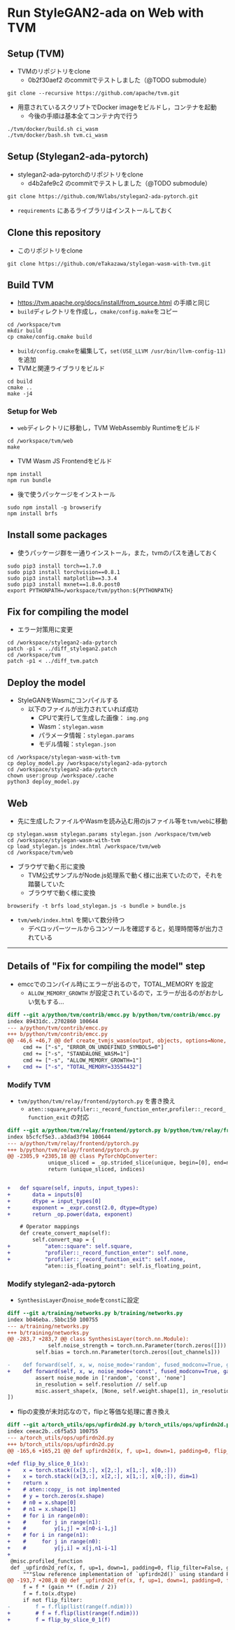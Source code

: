 # Run StyleGAN2-ada on Web with TVM
## Setup (TVM)
- TVMのリポジトリをclone
  - 0b2f30aef2 のcommitでテストしました（@TODO submodule）
```
git clone --recursive https://github.com/apache/tvm.git
```
- 用意されているスクリプトでDocker imageをビルドし，コンテナを起動
  - 今後の手順は基本全てコンテナ内で行う
```
./tvm/docker/build.sh ci_wasm
./tvm/docker/bash.sh tvm.ci_wasm
```

## Setup (Stylegan2-ada-pytorch)
- stylegan2-ada-pytorchのリポジトリをclone
  - d4b2afe9c2 のcommitでテストしました（@TODO submodule）
```
git clone https://github.com/NVlabs/stylegan2-ada-pytorch.git
```
- `requirements` にあるライブラリはインストールしておく

## Clone this repository
- このリポジトリをclone
```
git clone https://github.com/eTakazawa/stylegan-wasm-with-tvm.git
```

## Build TVM
- https://tvm.apache.org/docs/install/from_source.html の手順と同じ
- `build`ディレクトリを作成し，`cmake/config.make`をコピー
```
cd /workspace/tvm
mkdir build
cp cmake/config.cmake build
```
- `build/config.cmake`を編集して，`set(USE_LLVM /usr/bin/llvm-config-11)`を追加
- TVMと関連ライブラリをビルド
```
cd build
cmake ..
make -j4
```

### Setup for Web
- `web`ディレクトリに移動し，TVM WebAssembly Runtimeをビルド
```
cd /workspace/tvm/web
make
```
- TVM Wasm JS Frontendをビルド
```
npm install
npm run bundle
```
- 後で使うパッケージをインストール
```
sudo npm install -g browserify
npm install brfs
```

## Install some packages
- 使うパッケージ群を一通りインストール，また，tvmのパスを通しておく
```
sudo pip3 install torch==1.7.0
sudo pip3 install torchvision==0.8.1
sudo pip3 install matplotlib==3.3.4
sudo pip3 install mxnet==1.8.0.post0
export PYTHONPATH=/workspace/tvm/python:${PYTHONPATH}
```

## Fix for compiling the model
- エラー対策用に変更
```
cd /workspace/stylegan2-ada-pytorch
patch -p1 < ../diff_stylegan2.patch
cd /workspace/tvm
patch -p1 < ../diff_tvm.patch
```

## Deploy the model
- StyleGANをWasmにコンパイルする
  - 以下のファイルが出力されていれば成功
    - CPUで実行して生成した画像： `img.png`
    - Wasm：`stylegan.wasm`
    - パラメータ情報：`stylegan.params`
    - モデル情報：`stylegan.json`
```
cd /workspace/stylegan-wasm-with-tvm
cp deploy_model.py /workspace/stylegan2-ada-pytorch
cd /workspace/stylegan2-ada-pytorch
chown user:group /workspace/.cache
python3 deploy_model.py
```

## Web
- 先に生成したファイルやWasmを読み込む用のjsファイル等を`tvm/web`に移動
```
cp stylegan.wasm stylegan.params stylegan.json /workspace/tvm/web
cd /workspace/stylegan-wasm-with-tvm
cp load_stylegan.js index.html /workspace/tvm/web
cd /workspace/tvm/web
```
- ブラウザで動く形に変換
  - TVM公式サンプルがNode.js処理系で動く様に出来ていたので，それを踏襲していた
  - ブラウザで動く様に変換
```
browserify -t brfs load_stylegan.js -s bundle > bundle.js
```
- `tvm/web/index.html` を開いて数分待つ
  - デベロッパーツールからコンソールを確認すると，処理時間等が出力されている

---

## Details of "Fix for compiling the model" step
- emccでのコンパイル時にエラーが出るので，TOTAL_MEMORY を設定
  - `ALLOW_MEMORY_GROWTH` が設定されているので，エラーが出るのがおかしい気もする...
```diff
diff --git a/python/tvm/contrib/emcc.py b/python/tvm/contrib/emcc.py
index 89431dc..2702860 100644
--- a/python/tvm/contrib/emcc.py
+++ b/python/tvm/contrib/emcc.py
@@ -46,6 +46,7 @@ def create_tvmjs_wasm(output, objects, options=None, cc="emcc"):
     cmd += ["-s", "ERROR_ON_UNDEFINED_SYMBOLS=0"]
     cmd += ["-s", "STANDALONE_WASM=1"]
     cmd += ["-s", "ALLOW_MEMORY_GROWTH=1"]
+    cmd += ["-s", "TOTAL_MEMORY=33554432"]
```

### Modify TVM
- `tvm/python/tvm/relay/frontend/pytorch.py` を書き換え
  - `aten::square`,`profiler::_record_function_enter`,`profiler::_record_function_exit` の対応
```diff
diff --git a/python/tvm/relay/frontend/pytorch.py b/python/tvm/relay/frontend/pytorch.py
index b5cfcf5e3..a3dad3f94 100644
--- a/python/tvm/relay/frontend/pytorch.py
+++ b/python/tvm/relay/frontend/pytorch.py
@@ -2305,9 +2305,18 @@ class PyTorchOpConverter:
             unique_sliced = _op.strided_slice(unique, begin=[0], end=num_uniq, slice_mode="size")
             return (unique_sliced, indices)


+   def square(self, inputs, input_types):
+       data = inputs[0]
+       dtype = input_types[0]
+       exponent = _expr.const(2.0, dtype=dtype)
+       return _op.power(data, exponent)

    # Operator mappings
    def create_convert_map(self):
        self.convert_map = {
+           "aten::square": self.square,
+           "profiler::_record_function_enter": self.none,
+           "profiler::_record_function_exit": self.none,
            "aten::is_floating_point": self.is_floating_point,

```

### Modify stylegan2-ada-pytorch
- `SynthesisLayer`の`noise_mode`を`const`に設定
```diff
diff --git a/training/networks.py b/training/networks.py
index b046eba..5bbc150 100755
--- a/training/networks.py
+++ b/training/networks.py
@@ -283,7 +283,7 @@ class SynthesisLayer(torch.nn.Module):
             self.noise_strength = torch.nn.Parameter(torch.zeros([]))
         self.bias = torch.nn.Parameter(torch.zeros([out_channels]))

-    def forward(self, x, w, noise_mode='random', fused_modconv=True, gain=1):
+    def forward(self, x, w, noise_mode='const', fused_modconv=True, gain=1):
         assert noise_mode in ['random', 'const', 'none']
         in_resolution = self.resolution // self.up
         misc.assert_shape(x, [None, self.weight.shape[1], in_resolution, in_resolution
])
```
- flipの変換が未対応なので，flipと等価な処理に書き換え
```diff
diff --git a/torch_utils/ops/upfirdn2d.py b/torch_utils/ops/upfirdn2d.py
index ceeac2b..c6f5a53 100755
--- a/torch_utils/ops/upfirdn2d.py
+++ b/torch_utils/ops/upfirdn2d.py
@@ -165,6 +165,21 @@ def upfirdn2d(x, f, up=1, down=1, padding=0, flip_filter=False, gain=1, impl='cu

+def flip_by_slice_0_1(x):
+    x = torch.stack((x[3,:], x[2,:], x[1,:], x[0,:]))
+    x = torch.stack((x[3,:], x[2,:], x[1,:], x[0,:]), dim=1)
+    return x
+    # aten::copy_ is not implmented
+    # y = torch.zeros(x.shape)
+    # n0 = x.shape[0]
+    # n1 = x.shape[1]
+    # for i in range(n0):
+    #     for j in range(n1):
+    #         y[i,j] = x[n0-i-1,j]
+    # for i in range(n1):
+    #     for j in range(n0):
+    #         y[j,i] = x[j,n1-i-1]
+
 @misc.profiled_function
 def _upfirdn2d_ref(x, f, up=1, down=1, padding=0, flip_filter=False, gain=1):
     """Slow reference implementation of `upfirdn2d()` using standard PyTorch ops.
@@ -193,7 +208,8 @@ def _upfirdn2d_ref(x, f, up=1, down=1, padding=0, flip_filter=False, gain=1):
     f = f * (gain ** (f.ndim / 2))
     f = f.to(x.dtype)
     if not flip_filter:
-        f = f.flip(list(range(f.ndim)))
+        # f = f.flip(list(range(f.ndim)))
+        f = flip_by_slice_0_1(f)
```
